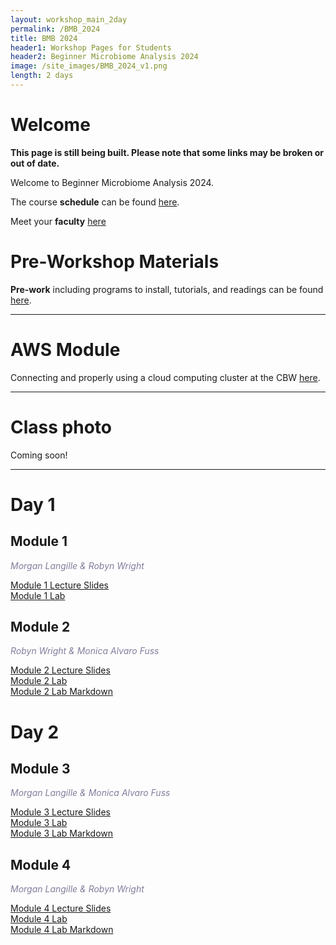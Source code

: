 ```yaml
---
layout: workshop_main_2day
permalink: /BMB_2024
title: BMB 2024
header1: Workshop Pages for Students
header2: Beginner Microbiome Analysis 2024
image: /site_images/BMB_2024_v1.png
length: 2 days
---
```


# Welcome <a id="welcome"></a>

**This page is still being built. Please note that some links may be broken or out of date.**  

Welcome to Beginner Microbiome Analysis 2024. 

The course **schedule** can be found [here](https://bioinformaticsdotca.github.io/BMB_2024_schedule).

Meet your **faculty** [here](https://drive.google.com/file/d/1JZOkzeXLfJtE3R5qJSg4O8m6kVpzdamZ/view?usp=sharing)

# Pre-Workshop Materials <a id="preworkshop"></a>

**Pre-work** including programs to install, tutorials, and readings can be found [here](https://forms.gle/xymhx8dD65BE2noU8).

***

# AWS Module <a id="preworkshop"></a>

Connecting and properly using a cloud computing cluster at the CBW [here](/BMB_2024_AWSUNIX).  

***

# Class photo

Coming soon!

***

# Day 1 <a id="day1"></a>

## Module 1

*<font color="#827e9c">Morgan Langille & Robyn Wright</font>*

[Module 1 Lecture Slides]()  
[Module 1 Lab](/BMB_2024_module1)  

## Module 2

*<font color="#827e9c">Robyn Wright & Monica Alvaro Fuss</font>*

[Module 2 Lecture Slides]()  
[Module 2 Lab](/BMB_2024_module2)  
[Module 2 Lab Markdown]()  

# Day 2 <a id="day1"></a>

## Module 3

*<font color="#827e9c">Morgan Langille & Monica Alvaro Fuss</font>*

[Module 3 Lecture Slides]()  
[Module 3 Lab](/BMB_2024_module3)  
[Module 3 Lab Markdown]()  

## Module 4

*<font color="#827e9c">Morgan Langille & Robyn Wright</font>*

[Module 4 Lecture Slides]()  
[Module 4 Lab](/BMB_2024_module4)  
[Module 4 Lab Markdown]()  
